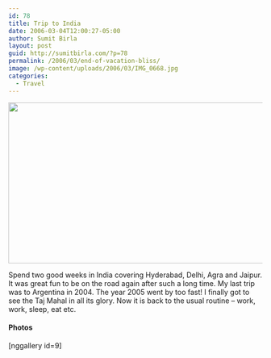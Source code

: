 ```yaml
---
id: 78
title: Trip to India
date: 2006-03-04T12:00:27-05:00
author: Sumit Birla
layout: post
guid: http://sumitbirla.com/?p=78
permalink: /2006/03/end-of-vacation-bliss/
image: /wp-content/uploads/2006/03/IMG_0668.jpg
categories:
  - Travel
---
```

<a href="http://sumit.tampahost.net/2006/03/end-of-vacation-bliss/img_0668/" rel="attachment wp-att-376"><img src="http://sumit.tampahost.net/wp-content/uploads/2006/03/IMG_0668.jpg" alt="" title="Bahai Temple" width="640" height="319" class="alignleft size-full wp-image-376" srcset="https://sumitbirla.me/wp-content/uploads/2006/03/IMG_0668.jpg 640w, https://sumitbirla.me/wp-content/uploads/2006/03/IMG_0668-300x149.jpg 300w" sizes="(max-width: 640px) 100vw, 640px" /></a>

<p style="clear: left;">
  Spend two good weeks in India covering Hyderabad, Delhi, Agra and Jaipur. It was great fun to be on the road again after such a long time. My last trip was to Argentina in 2004. The year 2005 went by too fast! I finally got to see the Taj Mahal in all its glory. Now it is back to the usual routine &#8211; work, work, sleep, eat etc.
</p>

#### Photos

[nggallery id=9]